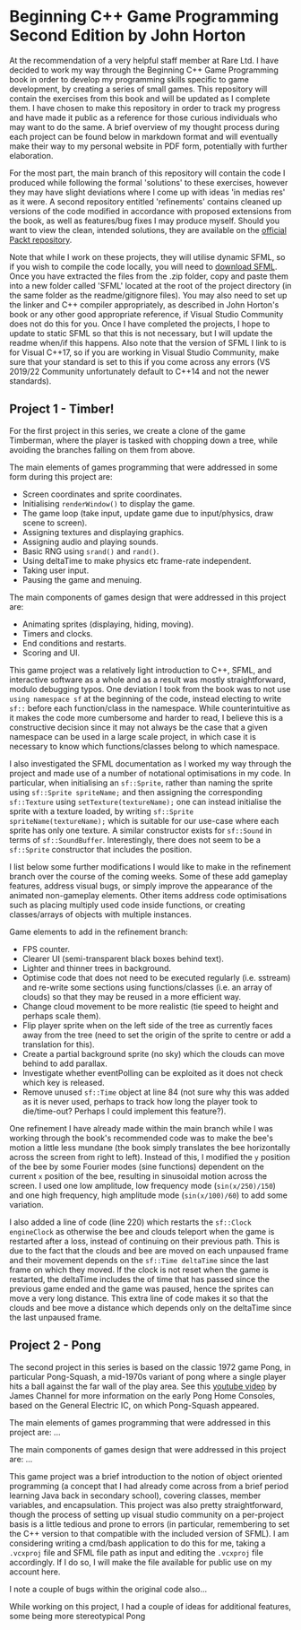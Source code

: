 # Beginning C++ Game Programming Second Edition by John Horton

At the recommendation of  a very helpful staff member at Rare Ltd. I have decided to work my way through the Beginning C++ Game Programming book in order to develop my programming skills specific to game development, by creating a series of small games. 
This repository will contain the exercises from this book and will be updated as I complete them. I have chosen to make this repository in order to track my progress and have made it public as a reference for those curious individuals who may want to do the same. 
A brief overview of my thought process during each project can be found below in markdown format and will eventually make their way to my personal website in PDF form, potentially with further elaboration.

For the most part, the main branch of this repository will contain the code I produced while following the formal 'solutions' to these exercises, however they may have slight deviations where I come up with ideas 'in medias res' as it were. 
A second repository entitled 'refinements' contains cleaned up versions of the code modified in accordance with proposed extensions from the book, as well as features/bug fixes I may produce myself.
Should you want to view the clean, intended solutions, they are available on the [official Packt repository](https://github.com/PacktPublishing/Beginning-Cpp-Game-Programming-Second-Edition). 

Note that while I work on these projects, they will utilise dynamic SFML, so if you wish to compile the code locally, you will need to [download SFML](https://www.sfml-dev.org/download/sfml/2.6.1/). Once you have extracted the files from the .zip folder, copy and paste them into a new folder called 'SFML' located at the root of the project directory (in the same folder as the readme/gitignore files). You may also need to set up the linker and C++ compiler appropriately, as described in John Horton's book or any other good appropriate reference, if Visual Studio Community does not do this for you. Once I have completed the projects, I hope to update to static SFML so that this is not necessary, but I will update the readme when/if this happens. Also note that the version of SFML I link to is for Visual C++17, so if you are working in Visual Studio Community, make sure that your standard is set to this if you come across any errors (VS 2019/22 Community unfortunately default to C++14 and not the newer standards).


## Project 1 - Timber!
For the first project in this series, we create a clone of the game Timberman, where the player is tasked with chopping down a tree, while avoiding the branches falling on them from above.

The main elements of games programming that were addressed in some form during this project are:
 - Screen coordinates and sprite coordinates.
 - Initialising ``renderWindow()`` to display the game.
 - The game loop (take input, update game due to input/physics, draw scene to screen).
 - Assigning textures and displaying graphics.
 - Assigning audio and playing sounds.
 - Basic RNG using ``srand()`` and ``rand()``.
 - Using deltaTime to make physics etc frame-rate independent.
 - Taking user input.
 - Pausing the game and menuing.

The main components of games design that were addressed in this project are:
 - Animating sprites (displaying, hiding, moving).
 - Timers and clocks.
 - End conditions and restarts.
 - Scoring and UI.

This game project was a relatively light introduction to C++, SFML, and interactive software as a whole and as a result was mostly straightforward, modulo debugging typos. One deviation I took from the book was to not use ``using namespace sf`` at the beginning of the code, instead electing to write ``sf::`` before each function/class in the namespace. While counterintuitive as it makes the code more cumbersome and harder to read, I believe this is a constructive decision since it may not always be the case that a given namespace can be used in a large scale project, in which case it is necessary to know which functions/classes belong to which namespace.

I also investigated the SFML documentation as I worked my way through the project and made use of a number of notational optimisations in my code. In particular, when initialising an ``sf::Sprite``, rather than naming the sprite using
``sf::Sprite spriteName;``
and then assigning the corresponding ``sf::Texture`` using 
``setTexture(textureName);``
one can instead initialise the sprite with a texture loaded, by writing
``sf::Sprite spriteName(textureName);``
which is suitable for our use-case where each sprite has only one texture. A similar constructor exists for ``sf::Sound`` in terms of ``sf::SoundBuffer``. Interestingly, there does not seem to be a ``sf::Sprite`` constructor that includes the position.

I list below some further modifications I would like to make in the refinement branch over the course of the coming weeks. Some of these add gameplay features, address visual bugs, or simply improve the appearance of the animated non-gameplay elements. Other items address code optimisations such as placing multiply used code inside functions, or creating classes/arrays of objects with multiple instances.

Game elements to add in the refinement branch:
 - FPS counter.
 - Clearer UI (semi-transparent black boxes behind text).
 - Lighter and thinner trees in background.
 - Optimise code that does not need to be executed regularly (i.e. sstream) and re-write some sections using functions/classes (i.e. an array of clouds) so that they may be reused in a more efficient way.
 - Change cloud movement to be more realistic (tie speed to height and perhaps scale them).
 - Flip player sprite when on the left side of the tree as currently faces away from the tree (need to set the origin of the sprite to centre or add a translation for this).
 - Create a partial background sprite (no sky) which the clouds can move behind to add parallax.
 - Investigate whether eventPolling can be exploited as it does not check which key is released.
 - Remove unused ``sf::Time`` object at line 84 (not sure why this was added as it is never used, perhaps to track how long the player took to die/time-out? Perhaps I could implement this feature?).

One refinement I have already made within the main branch while I was working through the book's recommended code was to make the bee's motion a little less mundane (the book simply translates the bee horizontally across the screen from right to left). Instead of this, I modified the ``y`` position of the bee by some Fourier modes (sine functions) dependent on the current ``x`` position of the bee, resulting in sinusoidal motion across the screen. I used one low amplitude, low frequency mode (``sin(x/250)/150``) and one high frequency, high amplitude mode (``sin(x/100)/60``) to add some variation. 

I also added a line of code (line 220) which restarts the ``sf::Clock engineClock`` as otherwise the bee and clouds teleport when the game is restarted after a loss, instead of continuing on their previous path. This is due to the fact that the clouds and bee are moved on each unpaused frame and their movement depends on the ``sf::Time deltaTime`` since the last frame on which they moved. If the clock is not reset when the game is restarted, the deltaTime includes the of time that has passed since the previous game ended and the game was paused, hence the sprites can move a very long distance. This extra line of code makes it so that the clouds and bee move a distance which depends only on the deltaTime since the last unpaused frame.


## Project 2 - Pong
The second project in this series is based on the classic 1972 game Pong, in particular Pong-Squash, a mid-1970s variant of pong where a single player hits a ball against the far wall of the play area. See this [youtube video](https://youtu.be/u9rNMVTN-uc?si=SLkuiy0SkmkPaGRJ) by James Channel for more information on the early Pong Home Consoles, based on the General Electric IC, on which Pong-Squash appeared.

The main elements of games programming that were addressed in this project are:
...

The main components of games design that were addressed in this project are:
...

This game project was a brief introduction to the notion of object oriented programming (a concept that I had already come across from a brief period learning Java back in secondary school), covering classes, member variables, and encapsulation. This project was also pretty straightforward, though the process of setting up visual studio community on a per-project basis is a little tedious and prone to errors (in particular, remembering to set the C++ version to that compatible with the included version of SFML). I am considering writing a cmd/bash application to do this for me, taking a ``.vcxproj`` file and SFML file path as input and editing the ``.vcxproj`` file accordingly. If I do so, I will make the file available for public use on my account here. 

I note a couple of bugs within the original code also...

While working on this project, I had a couple of ideas for additional features, some being more stereotypical Pong 

